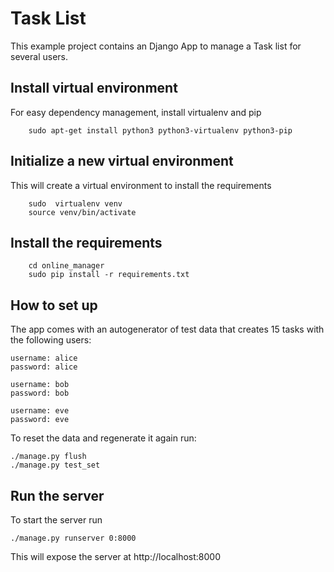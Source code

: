 
# Task List

This example project contains an Django App to manage a Task list for several users.



## Install virtual environment
For easy dependency management, install virtualenv and pip
```
    sudo apt-get install python3 python3-virtualenv python3-pip

```

## Initialize a new virtual environment
This will create a virtual environment to install the requirements
```
    sudo  virtualenv venv
    source venv/bin/activate

```

## Install the requirements
```
    cd online_manager
    sudo pip install -r requirements.txt

```

## How to set up

The app comes with an autogenerator of test data that creates 15 tasks with the following users:
```
username: alice
password: alice

username: bob
password: bob

username: eve
password: eve
```

To reset the data and regenerate it again run:
```
./manage.py flush
./manage.py test_set

```

## Run the server

To start the server run
```
./manage.py runserver 0:8000

```
This will expose the server at http://localhost:8000
